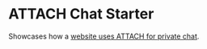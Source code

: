 # ATTACH Chat Starter

Showcases how a [website uses ATTACH for private chat](https://attach-live.github.io/attach-chat-starter/).

